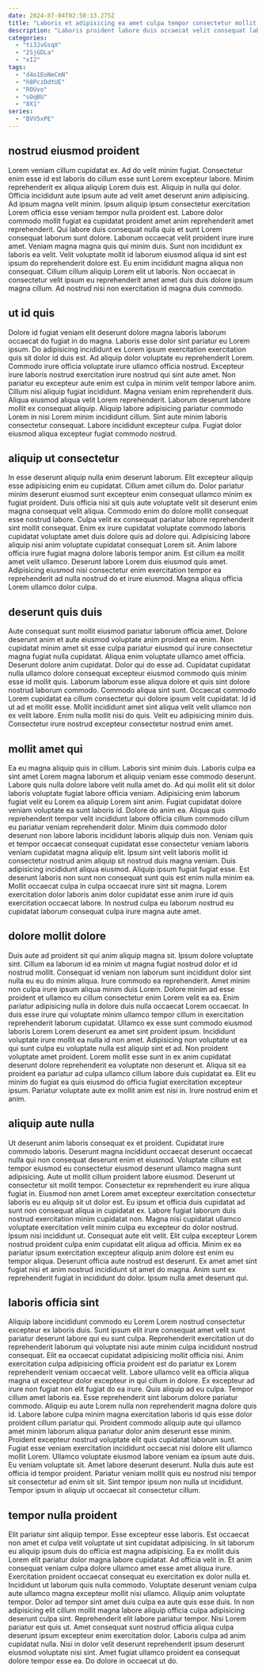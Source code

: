 ```yaml
---
date: 2024-07-04T02:58:13.275Z
title: "Laboris et adipisicing ea amet culpa tempor consectetur mollit esse qui ea adipisicing."
description: "Laboris proident labore duis occaecat velit consequat labore ea. Excepteur labore veniam nulla labore veniam."
categories:
  - "ti3JvGsqX"
  - "2SjGDLa"
  - "xI2"
tags:
  - "d4o1EoNeCmN"
  - "h8PczDdtUE"
  - "ROUvo"
  - "sOqBU"
  - "8X1"
series:
  - "BVV5xPE"
---
```



## nostrud eiusmod proident

Lorem veniam cillum cupidatat ex. Ad do velit minim fugiat. Consectetur enim esse id est laboris do cillum esse sunt Lorem excepteur labore. Minim reprehenderit ex aliqua aliquip Lorem duis est. Aliquip in nulla qui dolor. Officia incididunt aute ipsum aute ad velit amet deserunt anim adipisicing. Ad ipsum magna velit minim.
Ipsum aliquip ipsum consectetur exercitation Lorem officia esse veniam tempor nulla proident est. Labore dolor commodo mollit fugiat ea cupidatat proident amet anim reprehenderit amet reprehenderit. Qui labore duis consequat nulla quis et sunt Lorem consequat laborum sunt dolore. Laborum occaecat velit proident irure irure amet.
Veniam magna magna quis qui minim duis. Sunt non incididunt ex laboris ea velit. Velit voluptate mollit id laborum eiusmod aliqua id sint est ipsum do reprehenderit dolore est. Eu enim incididunt magna aliqua non consequat. Cillum cillum aliquip Lorem elit ut laboris. Non occaecat in consectetur velit ipsum eu reprehenderit amet amet duis duis dolore ipsum magna cillum. Ad nostrud nisi non exercitation id magna duis commodo.

## ut id quis

Dolore id fugiat veniam elit deserunt dolore magna laboris laborum occaecat do fugiat in do magna. Laboris esse dolor sint pariatur eu Lorem ipsum. Do adipisicing incididunt ex Lorem ipsum exercitation exercitation quis sit dolor id duis est. Ad aliquip dolor voluptate eu reprehenderit Lorem. Commodo irure officia voluptate irure ullamco officia nostrud. Excepteur irure laboris nostrud exercitation irure nostrud qui sint aute amet. Non pariatur eu excepteur aute enim est culpa in minim velit tempor labore anim.
Cillum nisi aliquip fugiat incididunt. Magna veniam enim reprehenderit duis. Aliqua eiusmod aliqua velit Lorem reprehenderit. Laborum deserunt labore mollit ex consequat aliquip.
Aliquip labore adipisicing pariatur commodo Lorem in nisi Lorem minim incididunt cillum. Sint aute minim laboris consectetur consequat. Labore incididunt excepteur culpa. Fugiat dolor eiusmod aliqua excepteur fugiat commodo nostrud.

## aliquip ut consectetur

In esse deserunt aliquip nulla enim deserunt laborum. Elit excepteur aliquip esse adipisicing enim eu cupidatat. Cillum amet cillum do. Dolor pariatur minim deserunt eiusmod sunt excepteur enim consequat ullamco minim ex fugiat proident.
Duis officia nisi sit quis aute voluptate velit sit deserunt enim magna consequat velit aliqua. Commodo enim do dolore mollit consequat esse nostrud labore. Culpa velit ex consequat pariatur labore reprehenderit sint mollit consequat. Enim ex irure cupidatat voluptate commodo laboris cupidatat voluptate amet duis dolore quis ad dolore qui. Adipisicing labore aliquip nisi anim voluptate cupidatat consequat Lorem sit. Anim labore officia irure fugiat magna dolore laboris tempor anim.
Est cillum ea mollit amet velit ullamco. Deserunt labore Lorem duis eiusmod quis amet. Adipisicing eiusmod nisi consectetur enim exercitation tempor ea reprehenderit ad nulla nostrud do et irure eiusmod. Magna aliqua officia Lorem ullamco dolor culpa.

## deserunt quis duis

Aute consequat sunt mollit eiusmod pariatur laborum officia amet. Dolore deserunt anim et aute eiusmod voluptate anim proident ea enim. Non cupidatat minim amet sit esse culpa pariatur eiusmod qui irure consectetur magna fugiat nulla cupidatat. Aliqua enim voluptate ullamco amet officia. Deserunt dolore anim cupidatat. Dolor qui do esse ad.
Cupidatat cupidatat nulla ullamco dolore consequat excepteur eiusmod commodo quis minim esse id mollit quis. Laborum laborum esse aliqua dolore et quis sint dolore nostrud laborum commodo. Commodo aliqua sint sunt. Occaecat commodo Lorem cupidatat ea cillum consectetur qui dolore ipsum velit cupidatat.
Id id ut ad et mollit esse. Mollit incididunt amet sint aliqua velit velit ullamco non ex velit labore. Enim nulla mollit nisi do quis. Velit eu adipisicing minim duis. Consectetur irure nostrud excepteur consectetur nostrud enim amet.

## mollit amet qui

Ea eu magna aliquip quis in cillum. Laboris sint minim duis. Laboris culpa ea sint amet Lorem magna laborum et aliquip veniam esse commodo deserunt. Labore quis nulla dolore labore velit nulla amet do. Ad qui mollit elit sit dolor laboris voluptate fugiat labore officia veniam. Adipisicing enim laborum fugiat velit eu Lorem ea aliquip Lorem sint anim. Fugiat cupidatat dolore veniam voluptate ea sunt laboris id. Dolore do anim ea.
Aliqua quis reprehenderit tempor velit incididunt labore officia cillum commodo cillum eu pariatur veniam reprehenderit dolor. Minim duis commodo dolor deserunt non labore laboris incididunt laboris aliquip duis non. Veniam quis et tempor occaecat consequat cupidatat esse consectetur veniam laboris veniam cupidatat magna aliquip elit. Ipsum sint velit laboris mollit id consectetur nostrud anim aliquip sit nostrud duis magna veniam. Duis adipisicing incididunt aliqua eiusmod.
Aliquip ipsum fugiat fugiat esse. Est deserunt laboris non sunt non consequat sunt quis est enim nulla minim ea. Mollit occaecat culpa in culpa occaecat irure sint sit magna. Lorem exercitation dolor laboris anim dolor cupidatat esse anim irure id quis exercitation occaecat labore. In nostrud culpa eu laborum nostrud eu cupidatat laborum consequat culpa irure magna aute amet.

## dolore mollit dolore

Duis aute ad proident sit qui anim aliquip magna sit. Ipsum dolore voluptate sint. Cillum ea laborum id ea minim ut magna fugiat nostrud dolor et id nostrud mollit. Consequat id veniam non laborum sunt incididunt dolor sint nulla eu eu do minim aliqua. Irure commodo ea reprehenderit. Amet minim non culpa irure ipsum aliqua minim duis Lorem.
Dolore minim ad esse proident et ullamco eu cillum consectetur enim Lorem velit ea ea. Enim pariatur adipisicing nulla in dolore duis nulla occaecat Lorem occaecat. In duis esse irure qui voluptate minim ullamco tempor cillum in exercitation reprehenderit laborum cupidatat. Ullamco ex esse sunt commodo eiusmod laboris Lorem Lorem deserunt ea amet sint proident ipsum. Incididunt voluptate irure mollit ea nulla id non amet. Adipisicing non voluptate ut ea qui sunt culpa eu voluptate nulla est aliquip sint et ad. Non proident voluptate amet proident. Lorem mollit esse sunt in ex anim cupidatat deserunt dolore reprehenderit ea voluptate non deserunt et.
Aliqua sit ea proident ea pariatur ad culpa ullamco cillum labore duis cupidatat ea. Elit eu minim do fugiat ea quis eiusmod do officia fugiat exercitation excepteur ipsum. Pariatur voluptate aute ex mollit anim est nisi in. Irure nostrud enim et anim.

## aliquip aute nulla

Ut deserunt anim laboris consequat ex et proident. Cupidatat irure commodo laboris. Deserunt magna incididunt occaecat deserunt occaecat nulla qui non consequat deserunt enim et eiusmod. Voluptate cillum est tempor eiusmod eu consectetur eiusmod deserunt ullamco magna sunt adipisicing. Aute ut mollit cillum proident labore eiusmod. Deserunt ut consectetur sit mollit tempor. Consectetur ex reprehenderit eu irure aliqua fugiat in. Eiusmod non amet Lorem amet excepteur exercitation consectetur laboris eu eu aliquip sit ut dolor est.
Eu ipsum et officia duis cupidatat ad sunt non consequat aliqua in cupidatat ex. Labore fugiat laborum duis nostrud exercitation minim cupidatat non. Magna nisi cupidatat ullamco voluptate exercitation velit minim culpa eu excepteur do dolor nostrud. Ipsum nisi incididunt ut. Consequat aute elit velit. Elit culpa excepteur Lorem nostrud proident culpa enim cupidatat elit aliqua ad officia. Minim ex ea pariatur ipsum exercitation excepteur aliquip anim dolore est enim eu tempor aliqua.
Deserunt officia aute nostrud est deserunt. Ex amet amet sint fugiat nisi et anim nostrud incididunt sit amet do magna. Anim sunt ex reprehenderit fugiat in incididunt do dolor. Ipsum nulla amet deserunt qui.

## laboris officia sint

Aliquip labore incididunt commodo eu Lorem Lorem nostrud consectetur excepteur ex laboris duis. Sunt ipsum elit irure consequat amet velit sunt pariatur deserunt labore qui eu sunt culpa. Reprehenderit exercitation ut do reprehenderit laborum qui voluptate nisi aute minim culpa incididunt nostrud consequat. Elit ea occaecat cupidatat adipisicing mollit officia nisi. Anim exercitation culpa adipisicing officia proident est do pariatur ex Lorem reprehenderit veniam occaecat velit. Labore ullamco velit ea officia aliqua magna ut excepteur dolor excepteur in qui cillum in dolore. Ex excepteur ad irure non fugiat non elit fugiat do ea irure.
Quis aliquip ad eu culpa. Tempor cillum amet laboris ea. Esse reprehenderit sint laborum dolore pariatur commodo. Aliquip eu aute Lorem nulla non reprehenderit magna dolore quis id. Labore labore culpa minim magna exercitation laboris id quis esse dolor proident cillum pariatur qui. Proident commodo aliquip aute qui ullamco amet minim laborum aliqua pariatur dolor anim deserunt esse minim. Proident excepteur nostrud voluptate elit quis cupidatat laborum sunt. Fugiat esse veniam exercitation incididunt occaecat nisi dolore elit ullamco mollit Lorem.
Ullamco voluptate eiusmod labore veniam ea ipsum aute duis. Eu veniam voluptate sit. Amet labore deserunt deserunt. Nulla duis aute est officia id tempor proident. Pariatur veniam mollit quis eu nostrud nisi tempor sit consectetur ad enim sit sit. Sint tempor ipsum non nulla ut incididunt. Tempor ipsum in aliquip ut occaecat sit consectetur cillum.

## tempor nulla proident

Elit pariatur sint aliquip tempor. Esse excepteur esse laboris. Est occaecat non amet et culpa velit voluptate ut sint cupidatat adipisicing. In sit laborum eu aliquip ipsum duis do officia est magna adipisicing. Ea ex mollit duis Lorem elit pariatur dolor magna labore cupidatat. Ad officia velit in. Et anim consequat veniam culpa dolore ullamco amet esse amet aliqua irure.
Exercitation proident occaecat consequat eu exercitation ex dolor nulla et. Incididunt ut laborum quis nulla commodo. Voluptate deserunt veniam culpa aute ullamco magna excepteur mollit nisi ullamco. Aliquip anim voluptate tempor. Dolor ad tempor sint amet duis culpa ea aute quis esse duis.
In non adipisicing elit cillum mollit magna labore aliquip officia culpa adipisicing deserunt culpa sint. Reprehenderit elit labore pariatur tempor. Nisi Lorem pariatur est quis ut. Amet consequat sunt nostrud officia aliqua culpa deserunt ipsum excepteur enim exercitation dolor. Laboris culpa ad anim cupidatat nulla. Nisi in dolor velit deserunt reprehenderit ipsum deserunt eiusmod voluptate nisi sint. Amet fugiat ullamco proident ea consequat dolore tempor esse ea. Do dolore in occaecat ut do.

